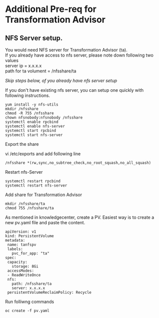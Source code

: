 # Additional Pre-req for Transformation Advisor

## NFS Server setup.
You would need NFS server for Transformation Advisor (ta). <br/>
If you already have access to nfs server, please note down following two values  <br/>
server ip = x.x.x.x <br/>
path for ta volument = /nfsshare/ta <br/>

*Skip steps below, of you already have nfs server setup*

If you don't have existing nfs server, you can setup one quickly with following instructions.

```
yum install -y nfs-utils
mkdir /nfsshare
chmod -R 755 /nfsshare
chown nfsnobody:nfsnobody /nfsshare
systemctl enable rpcbind
systemctl enable nfs-server
systemctl start rpcbind
systemctl start nfs-server

```

Export the share

vi /etc/exports and add following line
```
/nfsshare *(rw,sync,no_subtree_check,no_root_squash,no_all_squash)
```

Restart nfs-Server
```
systemctl restart rpcbind
systemctl restart nfs-server

```
Add share for Transformation Advisor
```
mkdir /nfsshare/ta
chmod 755 /nfsshare/ta

```


As mentioned in knowledgecenter, create a PV.
Easiest way is to create a new pv.yaml file and paste the content.
```
apiVersion: v1
kind: PersistentVolume
metadata:
 name: tanfspv
 labels:
   pvc_for_app: "ta"
spec:
 capacity:
   storage: 8Gi
 accessModes:
 - ReadWriteOnce
 nfs:
   path: /nfsshare/ta
   server: x.x.x.x
 persistentVolumeReclaimPolicy: Recycle

 ```

Run folliwng commands
```
oc create -f pv.yaml

```

